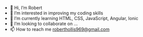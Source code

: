 - 👋 Hi, I’m Robert
- 👀 I’m interested in improving my coding skills
- 🌱 I’m currently learning HTML, CSS, JavaScript, Angular, Ionic
- 💞️ I’m looking to collaborate on ...
- 📫 How to reach me roberthollis969@gmail.com

<!---
AreHaych/AreHaych is a ✨ special ✨ repository because its `README.md` (this file) appears on your GitHub profile.
You can click the Preview link to take a look at your changes.
--->

